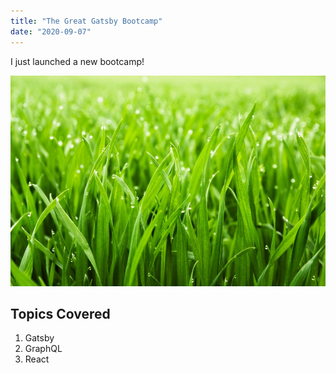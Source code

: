 ```yaml
---
title: "The Great Gatsby Bootcamp"
date: "2020-09-07"
---
```


I just launched a new bootcamp!

![Grass](./grass.jpg)

## Topics Covered

1. Gatsby
2. GraphQL
3. React